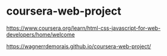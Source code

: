 # coursera-web-project
https://www.coursera.org/learn/html-css-javascript-for-web-developers/home/welcome


https://wagnerrdemorais.github.io/coursera-web-project/
